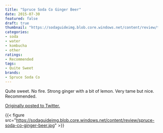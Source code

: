 ```yaml
---
title: "Spruce Soda Co Ginger Beer"
date: 2015-07-30
featured: false
draft: true
thumbnail: "https://sodaguideimg.blob.core.windows.net/content/review/thumbs/spruce-soda-co-ginger-beer.jpg"
categories:
- soda
- water
- kombucha
- other
ratings:
- Recommended
tags:
- Quite Sweet
brands:
- Spruce Soda Co
---
```


Quite sweet. No fire. Strong ginger with a bit of lemon. Very tame but nice. Recommended.

[Originally posted to Twitter.](https://twitter.com/Cavorter/status/626790950694596613)

{{< figure src="https://sodaguideimg.blob.core.windows.net/content/review/spruce-soda-co-ginger-beer.jpg" >}}

